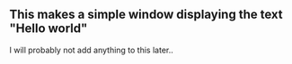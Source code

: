 ## This makes a simple window displaying the text "Hello world" 

I will probably not add anything to this later..

